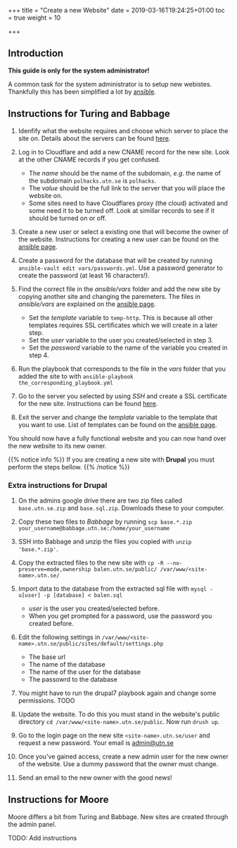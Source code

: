 +++
title = "Create a new Website"
date = 2019-03-16T19:24:25+01:00
toc = true
weight = 10

+++

## Introduction

**This guide is only for the system administrator!**

A common task for the system administrator is to setup new webistes. Thankfully this has been simplified a lot by [ansible](/development_tools/ansible/).

## Instructions for Turing and Babbage

1. Idenfify what the website requires and choose which server to place the site on. Details about the servers can be found [here](/infrastructure/digital_ocean/).

2. Log in to Cloudflare and add a new CNAME record for the new site. Look at the other CNAME records if you get confused.
    * The *name* should be the name of the subdomain, *e.g*. the name of the subdomain `polhacks.utn.se` is `polhacks`.
    * The *value* should be the full link to the server that you will place the website on.
    * Some sites need to have Cloudflares proxy (the cloud) activated and some need it to be turned off. Look at simillar records to see if it should be turned on or off.

3. Create a new user or select a existing one that will become the owner of the website. Instructions for creating a new user can be found on the [ansible page](/development_tools/ansible/#add-a-user).

4. Create a password for the database that will be created by running `ansible-vault edit vars/passwords.yml`. Use a password generator to create the password (at least 16 characters!).

5. Find the correct file in the *ansible/vars* folder and add the new site by copying another site and changing the paremeters. The files in *ansible/vars* are explained on the [ansible page](/development_tools/ansible/).
    * Set the *template* variable to `temp-http`. This is because all other templates requires SSL certificates which we will create in a later step.
    * Set the *user* variable to the user you created/selected in step 3.
    * Set the *password* variable to the name of the variable you created in step 4.

6. Run the playbook that corresponds to the file in the *vars* folder that you added the site to with `ansible-playbook the_corresponding_playbook.yml`

7. Go to the server you selected by using *SSH* and create a SSL certificate for the new site. Instructions can be found [here](/server_software/certbot/).

8. Exit the server and change the *template* variable to the template that you want to use. List of templates can be found on the [ansible page](/development_tools/ansible/).

You should now have a fully functional website and you can now hand over the new website to its new owner.

{{% notice info %}}
If you are creating a new site with **Drupal** you must perform the steps bellow.
{{% /notice %}}

### Extra instructions for Drupal

1. On the admins google drive there are two zip files called `base.utn.se.zip` and `base.sql.zip`. Downloads these to your computer.

2. Copy these two files to *Babbage* by running `scp base.*.zip your_username@babbage.utn.se:/home/your_username`

3. SSH into Babbage and unzip the files you copied with `unzip 'base.*.zip'`.

4. Copy the extracted files to the new site with `cp -R --no-preserve=mode,ownership balen.utn.se/public/ /var/www/<site-name>.utn.se/`

5. Import data to the database from the extracted sql file with `mysql -u[user] -p [database] < balen.sql`
    * *user* is the user you created/selected before.
    * When you get prompted for a password, use the password you created before.

6. Edit the following settings in `/var/www/<site-name>.utn.se/public/sites/default/settings.php`
    * The base url
    * The name of the database
    * The name of the user for the database
    * The passowrd to the database

7. You might have to run the drupal7 playbook again and change some permissions. TODO

7. Update the website. To do this you must stand in the website's public directory `cd /var/www/<site-name>.utn.se/public`. Now run `drush up`.

8. Go to the login page on the new site `<site-name>.utn.se/user` and request a new password. Your email is [admin@utn.se](mailto:admin@utn.se)

9. Once you've gained access, create a new admin user for the new owner of the website. Use a dummy password that the owner must change.

10. Send an email to the new owner with the good news!

## Instructions for Moore

Moore differs a bit from Turing and Babbage. New sites are created through the admin panel.

TODO: Add instructions

